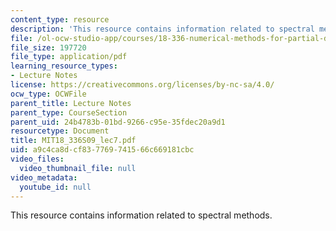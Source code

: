 ```yaml
---
content_type: resource
description: 'This resource contains information related to spectral methods. '
file: /ol-ocw-studio-app/courses/18-336-numerical-methods-for-partial-differential-equations-spring-2009/a9c4ca8dcf837769741566c669181cbc_MIT18_336S09_lec7.pdf
file_size: 197720
file_type: application/pdf
learning_resource_types:
- Lecture Notes
license: https://creativecommons.org/licenses/by-nc-sa/4.0/
ocw_type: OCWFile
parent_title: Lecture Notes
parent_type: CourseSection
parent_uid: 24b4783b-01bd-9266-c95e-35fdec20a9d1
resourcetype: Document
title: MIT18_336S09_lec7.pdf
uid: a9c4ca8d-cf83-7769-7415-66c669181cbc
video_files:
  video_thumbnail_file: null
video_metadata:
  youtube_id: null
---
```

This resource contains information related to spectral methods. 